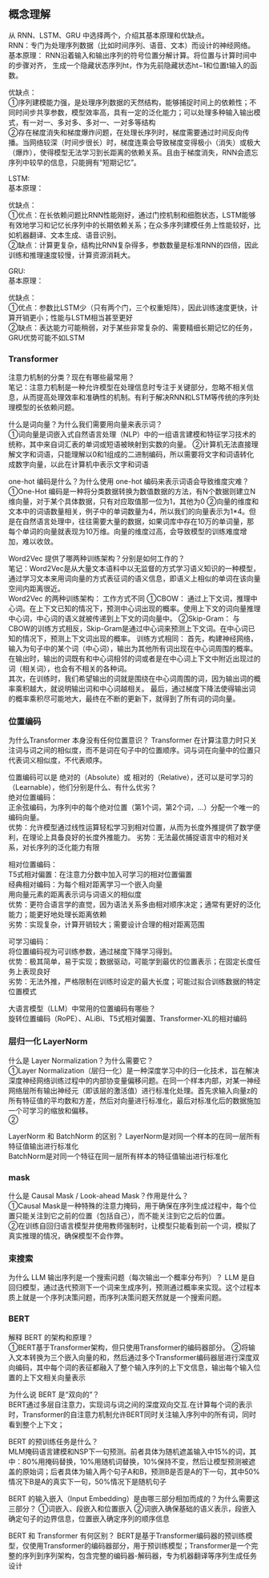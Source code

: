 ## 概念理解
从 RNN、LSTM、GRU 中选择两个，介绍其基本原理和优缺点。  
RNN：专门为处理序列数据（比如时间序列、语音、文本）而设计的神经网络。  
基本原理：
RNN沿着输入和输出序列的符号位置分解计算。将位置与计算时间中的步骤对齐，
生成一个隐藏状态序列ht，作为先前隐藏状态ht−1和位置t输入的函数。

优缺点：  
①​序列建模能力强，是处理序列数据的天然结构，能够捕捉时间上的依赖性；不同时间步共享参数，模型效率高，具有一定的泛化能力；可以处理多种输入输出模式，有一对一、多对多、多对一、一对多等结构  
②存在​梯度消失和梯度爆炸问题​，在处理长序列时，梯度需要通过时间反向传播。当网络较深（时间步很长）时，梯度连乘会导致梯度变得极小（消失）或极大（爆炸），使得模型无法学习到长距离的依赖关系。且由于梯度消失，RNN会遗忘序列中较早的信息，只能拥有“短期记忆”。

LSTM:  
基本原理：  

优缺点：  
①优点：在长依赖问题比RNN性能刚好​，通过门控机制和细胞状态，LSTM能够有效地学习和记忆长序列中的长期依赖关系；在众多序列建模任务上性能较好，比如机器翻译、文本生成、语音识别。  
②缺点：计算更复杂，结构比RNN复杂得多，参数数量是标准RNN的四倍，因此训练和推理速度较慢，计算资源消耗大。  

GRU:  
基本原理：  

优缺点：  
①优点：参数比LSTM少（只有两个门，三个权重矩阵），因此训练速度更快，计算开销更小；性能与LSTM相当甚至更好  
②缺点：表达能力可能稍弱，对于某些非常复杂的、需要精细长期记忆的任务，GRU优势可能不如LSTM

### Transformer

注意力机制的分类？现在有哪些最常用？  
笔记：注意力机制是一种允许模型在处理信息时专注于关键部分，忽略不相关信息，从而提高处理效率和准确性的机制。有利于解决RNN和LSTM等传统的序列处理模型的长依赖问题。

什么是词向量？为什么我们需要用向量来表示词？  
①词向量是词嵌入式自然语言处理（NLP）中的一组语言建模和特征学习技术的统称，其中来自词汇表的单词或短语被映射到实数的向量。
②​计算机无法直接理解文字和词语，只能理解以0和1组成的二进制编码，所以需要将文字和词语转化成数字向量，以此在计算机中表示文字和词语

one-hot 编码是什么？为什么使用 one-hot 编码来表示词语会导致维度灾难？  
①One-Hot 编码是一种将分类数据转换为数值数据的方法，有N个数据则建立N维向量，对于某个具体数据，只有对应取值那一位为1，其他为0
②向量的维度和文本中的词语数量相关，例子中的单词数量为4，所以我们的向量表示为1*4。但是在自然语言处理中，往往需要大量的数据，如果词库中存在10万的单词量，那每个单词的向量就表现为10万维。向量的维度过高，会导致模型的训练难度增加，难以收敛。

Word2Vec 提供了哪两种训练架构？分别是如何工作的？  
笔记：Word2Vec是从大量文本语料中以无监督的方式学习语义知识的一种模型，通过学习文本来用词向量的方式表征词的语义信息，即语义上相似的单词在该向量空间内距离很近。  
Word2Vec 的两种训练架构： 
工作方式不同 
①CBOW：
通过上下文词，推理中心词。在上下文已知的情况下，预测中心词出现的概率。使用上下文的词向量推理中心词，中心词的语义就被传递到上下文的词向量中。
②Skip-Gram：
与CBOW的训练方式相反，Skip-Gram是通过中心词来预测上下文词。在中心词已知的情况下，预测上下文词出现的概率。
训练方式相同：
首先，构建神经网络，输入为句子中的某个词（中心词），输出为其他所有词出现在中心词周围的概率。在输出时，输出的词既有和中心词相邻的词或者是在中心词上下文中附近出现过的词（相关词），也会有不相关的各种词。  
其次，在训练时，我们希望输出的词就是围绕在中心词周围的词，因为输出词的概率乘积越大，就说明输出词和中心词越相关。
最后，通过梯度下降法使得输出词的概率乘积尽可能地大，最终在不断的更新下，就得到了所有词的词向量。

### 位置编码

为什么Transformer 本身没有任何位置意识？
Transformer 在计算注意力时只关注词与词之间的相似度，而不是词在句子中的位置顺序。词与词在向量中的位置只代表词义相似度，不代表顺序。

位置编码可以是 绝对的（Absolute）或 相对的（Relative），还可以是可学习的（Learnable），他们分别是什么、有什么优劣？  
绝对位置编码：  
正余弦编码，为序列中的每个绝对位置（第1个词，第2个词，...）分配一个唯一的编码向量。  
优势：允许模型通过线性运算轻松学习到相对位置，从而为长度外推提供了数学便利，在理论上具备良好的长度外推能力。
劣势：无法最优捕捉语言中的相对关系，对长序列的泛化能力有限

相对位置编码：  
​T5式相对偏置​：在注意力分数中加入可学习的相对位置偏置  
​经典相对编码​：为每个相对距离学习一个嵌入向量  
用向量元素的距离表示词与词语义的相似度  
优势：更符合语言学的直觉，因为语法关系多由相对顺序决定；通常有更好的泛化能力；能更好地处理长距离依赖  
劣势：实现复杂，计算开销较大；需要设计合理的相对距离范围

可学习编码：  
将位置编码视为可训练参数，通过梯度下降学习得到。  
优势：极其简单，易于实现；数据驱动，可能学到最优的位置表示；在固定长度任务上表现良好  
劣势：无法外推，严格限制在训练时设定的最大长度；可能过拟合训练数据的特定位置模式  

大语言模型（LLM）中常用的位置编码有哪些？  
旋转位置编码（RoPE）、ALiBi、T5式相对偏置、Transformer-XL的相对编码

### 层归一化 LayerNorm

什么是 Layer Normalization？为什么需要它？  
①Layer Normalization（层归一化）​​ 是一种深度学习中的归一化技术，旨在解决深度神经网络训练过程中的内部协变量偏移​问题。在同一个样本内部，对某一神经网络层所有输出神经元（即该层的激活值）进行标准化处理。首先求输入向量z的所有特征值​的平均数和方差，然后对向量进行标准化，最后对标准化后的数据施加一个可学习的缩放和偏移。  
②

LayerNorm 和 BatchNorm 的区别？
LayerNorm是对同一个样本的在同一层所有特征值输出进行标准化  
BatchNorm是对同一个特征在同一层所有样本的特征值输出进行标准化

### mask

什么是 Causal Mask / Look-ahead Mask？作用是什么？  
①Causal Mask是一种特殊的注意力掩码，用于确保在序列生成过程中，每个位置只能关注到它之前的位置（包括自己），而不能关注到它之后的位置。  
②在训练自回归语言模型并使用教师强制时，让模型只能看到前一个词，模拟了真实推理的情况，确保模型不会作弊。

### 束搜索

为什么 LLM 输出序列是一个搜索问题（每次输出一个概率分布列）？
LLM 是自回归模型，通过迭代预测下一个词来生成序列，预测通过概率来实现。这个过程本质上就是一个序列决策问题，而序列决策问题天然就是一个搜索问题。

### BERT

解释 BERT 的架构和原理？  
①BERT基于Transformer架构，但只使用Transformer的编码器部分。
②将输入文本转换为三个嵌入向量的和，然后通过多个Transformer编码器层进行深度双向编码，其中每个词的表征都融入了整个输入序列的上下文信息，输出每个输入位置的上下文相关向量表示

为什么说 BERT 是“双向的”？  
BERT通过多层自注意力，实现词与词之间的深度双向交互.在计算每个词的表示时，Transformer的自注意力机制允许BERT同时关注输入序列中的所有词，同时看到整个上下文​；

BERT 的预训练任务是什么？  
MLM掩码语言建模和NSP下一句预测。前者具体为随机遮盖输入中15%的词，其中：80%用掩码替换，10%用随机词替换，10%保持不变，然后让模型预测被遮盖的原始词；后者具体为输入两个句子A和B，预测B是否是A的下一句，其中50%情况下B是A的真实下一句，50%情况下是随机句子

BERT 的输入嵌入（Input Embedding）是由哪三部分相加而成的？为什么需要这三部分？
①词嵌入、段嵌入和位置嵌入
②词嵌入确保基础的语义表示，段嵌入确定句子的边界信息，位置嵌入确定序列的顺序信息

BERT 和 Transformer 有何区别？
BERT是基于Transformer编码器的预训练模型，仅使用Transformer的编码器部分，用于预训练模型；Transformer是一个完整的序列到序列架构，包含完整的编码器-解码器，专为机器翻译等序列生成任务设计
